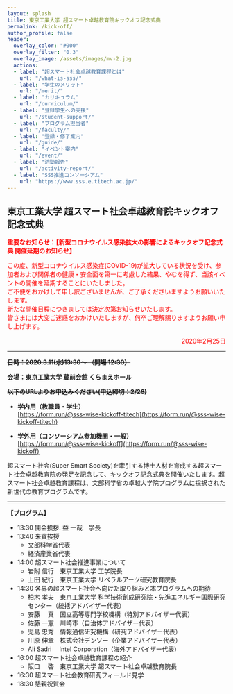 ```yaml
---
layout: splash
title: 東京工業大学 超スマート卓越教育院キックオフ記念式典
permalink: /kick-off/
author_profile: false
header:
  overlay_color: "#000"
  overlay_filter: "0.3"
  overlay_image: /assets/images/mv-2.jpg
  actions:
  - label: "超スマート社会卓越教育課程とは"
    url: "/what-is-sss/"
  - label: "学生のメリット"
    url: "/merit/"
  - label: "カリキュラム"
    url: "/curriculum/"
  - label: "登録学生への支援​"
    url: "/student-support/"
  - label: "プログラム担当者​"
    url: "/faculty/"
  - label: "登録・修了案内"
    url: "/guide/"
  - label: "イベント案内"
    url: "/event/"
  - label: "活動報告"
    url: "/activity-report/"
  - label: "SSS推進コンソーシアム"
    url: "https://www.sss.e.titech.ac.jp/"
---
```


## 東京工業大学 超スマート社会卓越教育院キックオフ記念式典

**<span style="color:Red">重要なお知らせ：【新型コロナウイルス感染拡大の影響によるキックオフ記念式典 開催延期のお知らせ】</span>**

<span style="color:Red">
この度、新型コロナウイルス感染症(COVID-19)が拡大している状況を受け、参加者および関係者の健康・安全面を第一に考慮した結果、やむを得ず、当該イベントの開催を延期することにいたしました。<br>
ご不便をおかけして申し訳ございませんが、ご了承くださいますようお願いいたします。<br>
新たな開催日程につきましては決定次第お知らせいたします。<br>
皆さまには大変ご迷惑をおかけいたしますが、何卒ご理解賜りますようお願い申し上げます。<br>
</span>
<p style="color:Red" align="right" >2020年2月25日</p>

<hr>

**~~日時：2020.3.11(水)13:30～  （開場 12:30）~~**

**会場：東京工業大学 蔵前会館 くらまえホール**

**~~以下のURLよりお申込みください(申込締切：2/26)~~**

* **学内用（教職員・学生）**<br>
  [https://form.run/@sss-wise-kickoff-titech](https://form.run/@sss-wise-kickoff-titech)

* **学外用（コンソーシアム参加機関・一般）**<br>
  [https://form.run/@sss-wise-kickoff](https://form.run/@sss-wise-kickoff)

超スマート社会(Super Smart Society)を牽引する博士人材を育成する超スマート社会卓越教育院の発足を記念して、キックオフ記念式典を開催いたします。超スマート社会卓越教育課程は、文部科学省の卓越大学院プログラムに採択された新世代の教育プログラムです。

<hr>

**【プログラム】**

* 13:30  開会挨拶: 益 一哉　学長
* 13:40  来賓挨拶
  * 文部科学省代表
  * 経済産業省代表
* 14:00  超スマート社会推進事業について
  * 岩附 信行　東京工業大学 工学院長
  * 上田 紀行　東京工業大学 リベラルアーツ研究教育院長
* 14:30  各界の超スマート社会へ向けた取り組みと本プログラムへの期待
  * 柏木 孝夫　東京工業大学 科学技術創成研究院・先進エネルギー国際研究センター（統括アドバイザー代表）
  * 安藤　 真　国立高等専門学校機構（特別アドバイザー代表）
  * 佐藤 一憲　川崎市（自治体アドバイザー代表）
  * 児島 忠秀　情報通信研究機構（研究アドバイザー代表）
  * 川原 伸章　株式会社デンソー（企業アドバイザー代表）
  * Ali Sadri　  Intel Corporation（海外アドバイザー代表）
* 16:00  超スマート社会卓越教育課程の紹介
  * 阪口　 啓　東京工業大学 超スマート社会卓越教育院長
* 16:30  超スマート社会教育研究フィールド見学
* 18:30  懇親祝賀会

